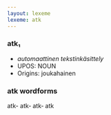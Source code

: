 ```yaml
---
layout: lexeme
lexeme: atk
---
```


###  atk₁

* _automaattinen tekstinkäsittely_
* UPOS:  NOUN
* Origins: joukahainen 


### atk wordforms

atk-
atk‐
atk‑
atk

